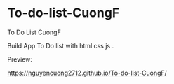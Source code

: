 # To-do-list-CuongF
To Do List CuongF


Build App To Do list with html css js
.

Preview:

https://nguyencuong2712.github.io/To-do-list-CuongF/
